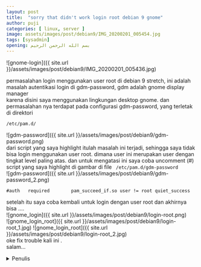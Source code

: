 ```yaml
---
layout: post
title:  "sorry that didn't work login root debian 9 gnome"
author: puji
categories: [ linux, server ]
image: assets/images/post/debian9/IMG_20200201_005454.jpg
tags: [sysadmin]
opening: بسم الله الرحمن الرحيم
---  
```

![gnome-login]({{ site.url }}/assets/images/post/debian9/IMG_20200201_005436.jpg)  

permasalahan login menggunakan user root di debian 9 stretch, ini adalah masalah autentikasi login di gdm-password, gdm adalah gnome display manager  
karena disini saya menggunakan lingkungan desktop gnome. dan permasalahan nya terdapat pada configurasi gdm-password, yang terletak di direktori  
```
/etc/pam.d/
```  
![gdm-password]({{ site.url }}/assets/images/post/debian9/gdm-password.png)  
dari script yang saya highlight itulah masalah ini terjadi, sehingga saya tidak bisa login menggunakan user root. dimana user ini merupakan user dengan  
tingkat level paling atas. dan untuk mengatasi ini saya coba uncomment (#) script yang saya highlight di gambar di file ``` /etc/pam.d/gdm-password```  
![gdm-password]({{ site.url }}/assets/images/post/debian9/gdm-password_2.png)  

```
#auth   required        pam_succeed_if.so user != root quiet_success
```  
setelah itu saya coba kembali untuk login dengan user root dan akhirnya bisa ....  
![gnome_login]({{ site.url }}/assets/images/post/debian9/login-root.png)  
![gnome_login_root]({{ site.url }}/assets/images/post/debian9/login-root_1.jpg) 
![gnome_login_root]({{ site.url }}/assets/images/post/debian9/login-root_2.jpg)  
oke fix trouble kali ini .  
salam...  

<details><summary>Penulis</summary>
  <h1>pujiermanto</h1>
  <img src="{{ site.url }}/assets/images/post/debian9/2020-02-26-132527.jpg"/>
</details>



